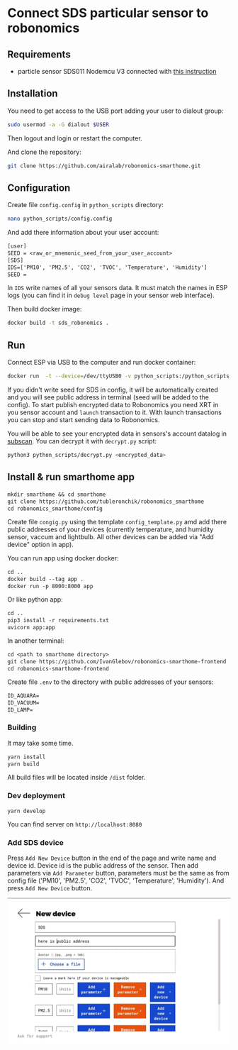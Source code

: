 # Connect SDS particular sensor to robonomics

## Requirements

- particle sensor SDS011 Nodemcu V3 connected with [this instruction](https://wiki.robonomics.network/docs/en/connect-sensor-to-robonomics/)

## Installation

You need to get access to the USB port adding your user to dialout group:
```bash
sudo usermod -a -G dialout $USER
```
Then logout and login or restart the computer.

And clone the repository:
```bash
git clone https://github.com/airalab/robonomics-smarthome.git
```

## Configuration

Create file `config.config` in `python_scripts` directory:
```bash
nano python_scripts/config.config
```
And add there information about your user account:
```
[user]
SEED = <raw_or_mnemonic_seed_from_your_user_account>
[SDS]
IDS=['PM10', 'PM2.5', 'CO2', 'TVOC', 'Temperature', 'Humidity']
SEED = 
```
In `IDS` write names of all your sensors data. It must match the names in ESP logs (you can find it in `debug level` page in your sensor web interface).

Then build docker image:
```bash
docker build -t sds_robonomics .
```

## Run

Connect ESP via USB to the computer and run docker container:
```bash
docker run  -t --device=/dev/ttyUSB0 -v python_scripts:/python_scripts --name sds_robonomics sds_robonomics
```
If you didn't write seed for SDS in config, it will be automatically created and you will see public address in terminal (seed will be added to the config). To start publish encrypted data to Robonomics you need XRT in you sensor account and `launch` transaction to it. With launch transactions you can stop and start sending data to Robonomics.

You will be able to see your encrypted data in sensors's account datalog in [subscan](https://robonomics.subscan.io/). You can decrypt it with `decrypt.py` script:
```bash
python3 python_scripts/decrypt.py <encrypted_data>
```

## Install & run smarthome app
```
mkdir smarthome && cd smarthome
git clone https://github.com/tubleronchik/robonomics_smarthome
cd robonomics_smarthome/config
```
Create file `congig.py` using the template `config_template.py` amd add there public addresses of your devices (currently temperature, and humidity sensor, vaccum and lightbulb. All other devices can be added via "Add device" option in app).

You can run app using docker docker:
```
cd ..
docker build --tag app .  
docker run -p 8000:8000 app   
```
Or like python app:
```
cd ..
pip3 install -r requirements.txt
uvicorn app:app
```
In another terminal:
```
cd <path to smarthome directory>
git clone https://github.com/IvanGlebov/robonomics-smarthome-frontend
cd robonomics-smarthome-frontend
```
Create file ``.env`` to the directory with public addresses of your sensors:
```
ID_AQUARA=
ID_VACUUM=
ID_LAMP=
```
### Building
It may take some time.
```
yarn install
yarn build
```
All build files will be located inside `/dist` folder.
### Dev deployment
```
yarn develop
```
You can find server on `http://localhost:8080`

### Add SDS device

Press `Add New Device` button in the end of the page and write name and device id. Device id is the public address of the sensor. Then add parameters via `Add Parameter` button, parameters must be the same as from config file ('PM10', 'PM2.5', 'CO2', 'TVOC', 'Temperature', 'Humidity'). And press `Add New Device` button.

 ![dapp](../media/dapp.jpg)